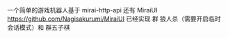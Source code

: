 一个简单的游戏机器人基于 mirai-http-api  还有 MiraiUI https://github.com/Nagisakurumi/MiraiUI
已经实现 群 狼人杀（需要开启临时会话模式）和 群五子棋
